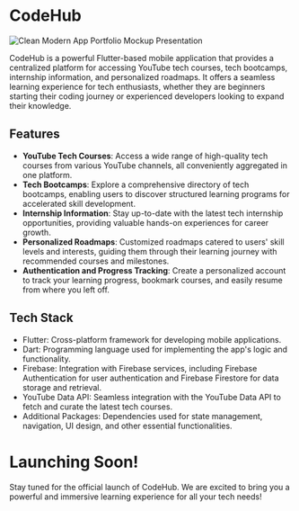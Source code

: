 # CodeHub
![Clean Modern App Portfolio Mockup Presentation](https://github.com/LegendSumeet/codehub-app/assets/85386116/34f80f4c-d8d4-43f5-8261-74c4f96f87de)


CodeHub is a powerful Flutter-based mobile application that provides a centralized platform for accessing YouTube tech courses, tech bootcamps, internship information, and personalized roadmaps. It offers a seamless learning experience for tech enthusiasts, whether they are beginners starting their coding journey or experienced developers looking to expand their knowledge.


## Features

- **YouTube Tech Courses**: Access a wide range of high-quality tech courses from various YouTube channels, all conveniently aggregated in one platform.
- **Tech Bootcamps**: Explore a comprehensive directory of tech bootcamps, enabling users to discover structured learning programs for accelerated skill development.
- **Internship Information**: Stay up-to-date with the latest tech internship opportunities, providing valuable hands-on experiences for career growth.
- **Personalized Roadmaps**: Customized roadmaps catered to users' skill levels and interests, guiding them through their learning journey with recommended courses and milestones.
- **Authentication and Progress Tracking**: Create a personalized account to track your learning progress, bookmark courses, and easily resume from where you left off.

## Tech Stack

- Flutter: Cross-platform framework for developing mobile applications.
- Dart: Programming language used for implementing the app's logic and functionality.
- Firebase: Integration with Firebase services, including Firebase Authentication for user authentication and Firebase Firestore for data storage and retrieval.
- YouTube Data API: Seamless integration with the YouTube Data API to fetch and curate the latest tech courses.
- Additional Packages: Dependencies used for state management, navigation, UI design, and other essential functionalities.



# Launching Soon!

Stay tuned for the official launch of CodeHub. We are excited to bring you a powerful and immersive learning experience for all your tech needs!

